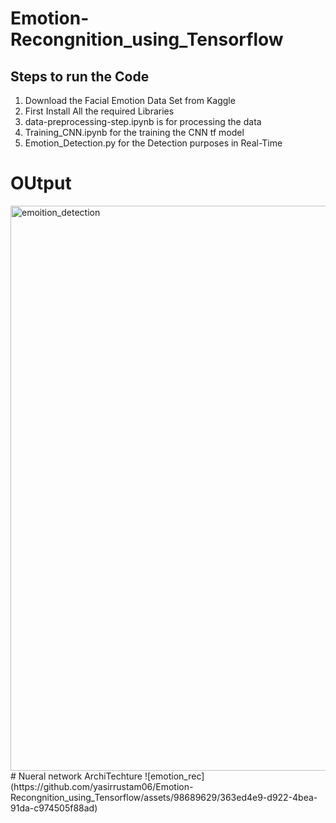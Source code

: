 # Emotion-Recongnition_using_Tensorflow 
## Steps to run the Code 
1. Download the Facial Emotion Data Set from Kaggle 
2. First Install All the required Libraries
3.  data-preprocessing-step.ipynb is  for processing the data
4.  Training_CNN.ipynb for the training the CNN tf model
5.  Emotion_Detection.py for the Detection purposes in Real-Time 

# OUtput
<img width="904" alt="emoition_detection" src="https://github.com/yasirrustam06/Emotion-Recongnition_using_Tensorflow/assets/98689629/83618c32-24f1-485a-9bee-84d25f2bf215">
# Nueral network ArchiTechture
![emotion_rec](https://github.com/yasirrustam06/Emotion-Recongnition_using_Tensorflow/assets/98689629/363ed4e9-d922-4bea-91da-c974505f88ad)
